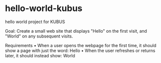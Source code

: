 # hello-world-kubus
hello world project for KUBUS

Goal:
Create a small web site that displays "Hello" on the first visit, and "World" on any subsequent
visits.

Requirements
• When a user opens the webpage for the first time, it should show a page with just the
word: Hello
• When the user refreshes or returns later, it should instead show: World
